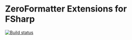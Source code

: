 # ZeroFormatter Extensions for FSharp

[![Build status](https://ci.appveyor.com/api/projects/status/8471jv6ayhgfvcpr/branch/master?svg=true)](https://ci.appveyor.com/project/pocketberserker/zeroformatter-fsharpextensions/branch/master)


